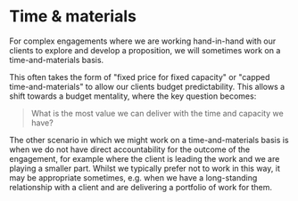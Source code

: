 # Time & materials

For complex engagements where we are working hand-in-hand with our clients to explore and develop a proposition, we will sometimes work on a time-and-materials basis.

This often takes the form of "fixed price for fixed capacity" or "capped time-and-materials" to allow our clients budget predictability. This allows a shift towards a budget mentality, where the key question becomes:

> What is the most value we can deliver with the time and capacity we have?

The other scenario in which we might work on a time-and-materials basis is when we do not have direct accountability for the outcome of the engagement, for example where the client is leading the work and we are playing a smaller part. Whilst we typically prefer not to work in this way, it may be appropriate sometimes, e.g. when we have a long-standing relationship with a client and are delivering a portfolio of work for them.
